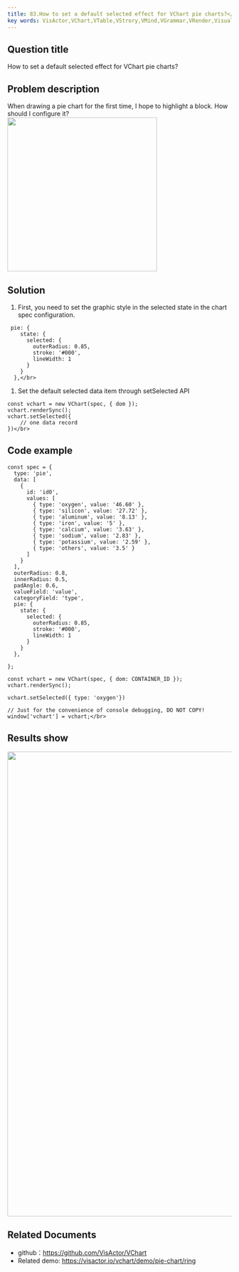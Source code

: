 ```yaml
---
title: 83.How to set a default selected effect for VChart pie charts?</br>
key words: VisActor,VChart,VTable,VStrory,VMind,VGrammar,VRender,Visualization,Chart,Data,Table,Graph,Gis,LLM
---
```

## Question title

How to set a default selected effect for VChart pie charts?</br>


## Problem description

When drawing a pie chart for the first time, I hope to highlight a block. How should I configure it?</br>
<img src='https://cdn.jsdelivr.net/gh/xuanhun/articles/visactor/img/TWHwbfdtooSZN2xjzfUcTZdUnxc.gif' alt='' width='336' height='346'>

## Solution



1. First, you need to set the graphic style in the selected state in the chart spec configuration.</br>
```
 pie: {
    state: {
      selected: { 
        outerRadius: 0.85,
        stroke: '#000',
        lineWidth: 1
      }
    }
  },</br>
```
1. Set the default selected data item through setSelected API</br>
```
const vchart = new VChart(spec, { dom });
vchart.renderSync();
vchart.setSelected({
    // one data record
})</br>
```
## Code example

```
const spec = {
  type: 'pie',
  data: [
    {
      id: 'id0',
      values: [
        { type: 'oxygen', value: '46.60' },
        { type: 'silicon', value: '27.72' },
        { type: 'aluminum', value: '8.13' },
        { type: 'iron', value: '5' },
        { type: 'calcium', value: '3.63' },
        { type: 'sodium', value: '2.83' },
        { type: 'potassium', value: '2.59' },
        { type: 'others', value: '3.5' }
      ]
    }
  ],
  outerRadius: 0.8,
  innerRadius: 0.5,
  padAngle: 0.6,
  valueField: 'value',
  categoryField: 'type',
  pie: {
    state: {
      selected: {
        outerRadius: 0.85,
        stroke: '#000',
        lineWidth: 1
      }
    }
  },
 
};

const vchart = new VChart(spec, { dom: CONTAINER_ID });
vchart.renderSync();

vchart.setSelected({ type: 'oxygen'})

// Just for the convenience of console debugging, DO NOT COPY!
window['vchart'] = vchart;</br>
```


## Results show

<img src='https://cdn.jsdelivr.net/gh/xuanhun/articles/visactor/img/Bi7lbE1QqofiL4x9xQ1cXKPZn3c.gif' alt='' width='1662' height='1044'>

## Related Documents

*  github：https://github.com/VisActor/VChart</br>
*  Related demo: https://visactor.io/vchart/demo/pie-chart/ring</br>



